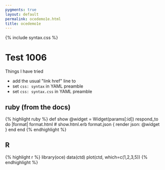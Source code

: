 ```yaml
---
pygments: true
layout: default
permalink: ocedemo1e.html
title: ocedemo1e
---
```


{% include syntax.css %}

# Test 1006

Things I have tried

- add the usual "link href" line to 
- set ``css: syntax`` in YAML preamble
- set ``css: syntax.css`` in YAML preamble

## ruby (from the docs)

{% highlight ruby %}
def show
  @widget = Widget(params[:id])
  respond_to do |format|
    format.html # show.html.erb
    format.json { render json: @widget }
  end
end
{% endhighlight %}

## R

{% highlight r %}
library(oce)
data(ctd)
plot(ctd, which=c(1,2,3,5))
{% endhighlight %}


